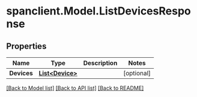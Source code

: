 # spanclient.Model.ListDevicesResponse
## Properties

Name | Type | Description | Notes
------------ | ------------- | ------------- | -------------
**Devices** | [**List&lt;Device&gt;**](Device.md) |  | [optional] 

[[Back to Model list]](../README.md#documentation-for-models) [[Back to API list]](../README.md#documentation-for-api-endpoints) [[Back to README]](../README.md)

